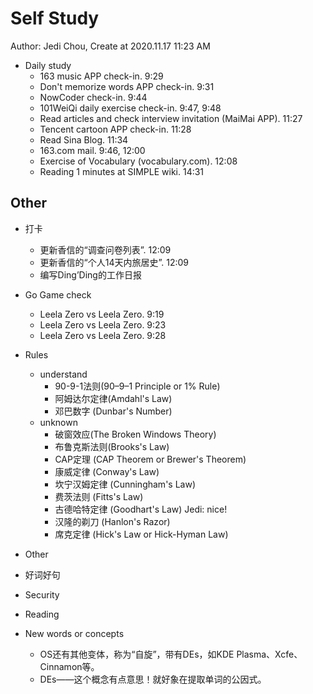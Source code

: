 # Self Study

Author: Jedi Chou, Create at 2020.11.17 11:23 AM

* Daily study
  * 163 music APP check-in. 9:29
  * Don't memorize words APP check-in. 9:31
  * NowCoder check-in. 9:44
  * 101WeiQi daily exercise check-in. 9:47, 9:48
  * Read articles and check interview invitation (MaiMai APP). 11:27
  * Tencent cartoon APP check-in. 11:28
  * Read Sina Blog. 11:34
  * 163.com mail. 9:46, 12:00
  * Exercise of Vocabulary (vocabulary.com). 12:08
  * Reading 1 minutes at SIMPLE wiki. 14:31

## Other

* 打卡
  * 更新香信的“调查问卷列表”. 12:09
  * 更新香信的“个人14天内旅居史”. 12:09
  * 编写Ding’Ding的工作日报

* Go Game check
  * Leela Zero vs Leela Zero. 9:19
  * Leela Zero vs Leela Zero. 9:23
  * Leela Zero vs Leela Zero. 9:28

* Rules
  * understand
    * 90-9-1法则(90–9–1 Principle or 1% Rule)
    * 阿姆达尔定律(Amdahl's Law)
    * 邓巴数字 (Dunbar's Number)
  * unknown
    * 破窗效应(The Broken Windows Theory)
    * 布鲁克斯法则(Brooks's Law)
    * CAP定理 (CAP Theorem or Brewer's Theorem)
    * 康威定律 (Conway's Law)
    * 坎宁汉姆定律 (Cunningham's Law)
    * 费茨法则 (Fitts's Law)
    * 古德哈特定律 (Goodhart's Law) Jedi: nice!
    * 汉隆的剃刀 (Hanlon's Razor)
    * 席克定律 (Hick's Law or Hick-Hyman Law)
* Other
* 好词好句
* Security
* Reading
* New words or concepts
  * OS还有其他变体，称为“自旋”，带有DEs，如KDE Plasma、Xcfe、Cinnamon等。
  * DEs——这个概念有点意思！就好象在提取单词的公因式。
